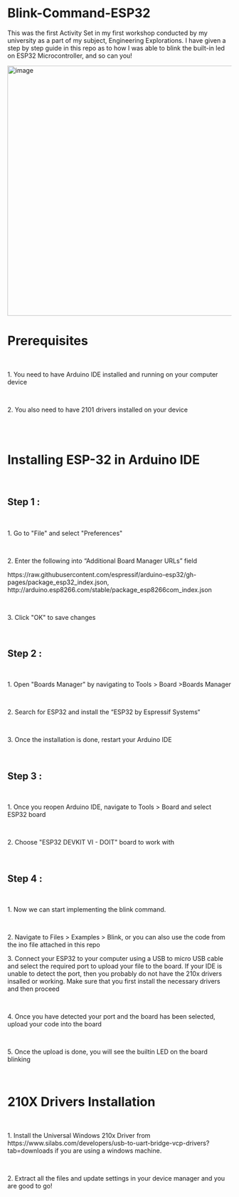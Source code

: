 # Blink-Command-ESP32
This was the first Activity Set in my first workshop conducted by my university as a part of my subject, Engineering Explorations. I have given a step by step guide in this repo as to how I was able to blink the built-in led on ESP32 Microcontroller, and so can you!

<img width="561" alt="image" src="https://github.com/Dhruti-Avadhani/Blink-Command-ESP32/assets/155796125/46a71ba5-5a53-4b82-9c34-21fe4d006685">
<br>

<h1>Prerequisites</h1><br>
<p>1. You need to have Arduino IDE installed and running on your computer device</p><br>
<p>2. You also need to have 2101 drivers installed on your device</p><br>

<br>

<h1>Installing ESP-32 in Arduino IDE</h1>
<br>
<h2>Step 1 : </h2><br>
<p>1. Go to "File" and select "Preferences"</p>
<br>
<p>2. Enter the following into “Additional Board Manager URLs” field </p>
<p>https://raw.githubusercontent.com/espressif/arduino-esp32/gh-pages/package_esp32_index.json, http://arduino.esp8266.com/stable/package_esp8266com_index.json</p>
<br>
<p>3. Click "OK" to save changes</p>

<br>
<h2>Step 2 : </h2><br>
<p>1. Open "Boards Manager" by navigating to Tools > Board >Boards Manager</p><br>
<p>2. Search for ESP32 and install the “ESP32 by Espressif Systems“</p><br>
<p>3. Once the installation is done, restart your Arduino IDE</p><br>

<h2>Step 3 : </h2><br>
<p>1. Once you reopen Arduino IDE, navigate to Tools > Board and select ESP32 board</p><br>
<p>2. Choose "ESP32 DEVKIT VI - DOIT" board to work with</p><br>

<h2>Step 4 : </h2><br>
<p>1. Now we can start implementing the blink command.</p><br>
<p>2. Navigate to Files > Examples > Blink, or you can also use the code from the ino file attached in this repo</p>
<p>3. Connect your ESP32 to your computer using a USB to micro USB cable and select the required port to upload your file to the board. If your IDE is unable to detect the port, then you probably do not have the 210x drivers insalled or working. Make sure that you first install the necessary drivers and then proceed</p><br>
<p>4. Once you have detected your port and the board has been selected, upload your code into the board</p><br>
<p>5. Once the upload is done, you will see the builtin LED on the board blinking</p><br>

<h1>210X Drivers Installation</h1><br>
<p>1. Install the Universal Windows 210x Driver from https://www.silabs.com/developers/usb-to-uart-bridge-vcp-drivers?tab=downloads if you are using a windows machine.</p><br>
<p>2. Extract all the files and update settings in your device manager and you are good to go!</p>


